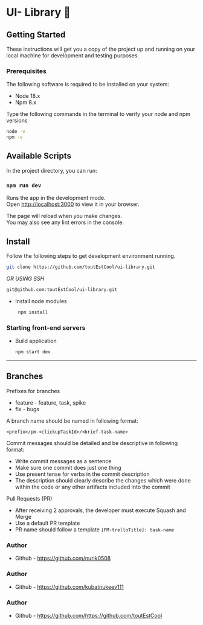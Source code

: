 # UI- Library 👾

## Getting Started

These instructions will get you a copy of the project up and running on your local machine for development and testing purposes.

### Prerequisites

The following software is required to be installed on your system:

* Node 18.x
* Npm 8.x

Type the following commands in the terminal to verify your node and npm versions

```bash
node -v
npm -v
```

## Available Scripts

In the project directory, you can run:

### `npm run dev`

Runs the app in the development mode.\
Open [http://localhost:3000](http://localhost:3000) to view it in your browser.

The page will reload when you make changes.\
You may also see any lint errors in the console.

## Install

Follow the following steps to get development environment running.



  ```bash
  git clone https://github.com/toutEstCool/ui-library.git
  ```

  _OR USING SSH_

  ```bash
  git@github.com:toutEstCool/ui-library.git
  ```

* Install node modules

   ```bash
    npm install
   ```


### Starting front-end servers

* Build application

  ```bash
  npm start dev
  ```
---

## Branches

Prefixes for branches
* feature - feature, task, spike
* fix - bugs

A branch name should be named in following format:

`<prefix>/pm-<clickupTaskId>/<brief-task-name>`

Commit messages should be detailed and be descriptive in following format:

- Write commit messages as a sentence
- Make sure one commit does just one thing
- Use present tense for verbs in the commit description
- The description should clearly describe the changes which were done within the code or any other artifacts included into the commit

Pull Requests (PR)
- After receiving 2 approvals, the developer must execute Squash and Merge
- Use a default PR template
- PR name should follow a template `[PM-trelloTitle]: task-name`

### Author 
* Github - https://github.com/nurik0508
  
### Author 
* Github - https://github.com/kubatnukeev111

### Author 
* Github - https://github.com/https://github.com/toutEstCool